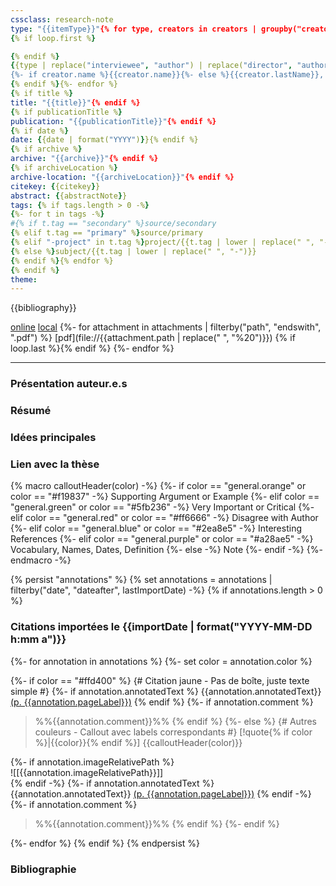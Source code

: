 ```yaml
---
cssclass: research-note
type: "{{itemType}}"{% for type, creators in creators | groupby("creatorType") -%}
{% if loop.first %}

{% endif %}
{{type | replace("interviewee", "author") | replace("director", "author") | replace("presenter", "author") | replace("podcaster", "author") | replace("programmer", "author") | replace("cartographer", "author") | replace("inventor", "author") | replace("sponsor", "author") | replace("performer", "author") | replace("artist", "author")}}: "{%- for creator in creators -%}
{%- if creator.name %}{{creator.name}}{%- else %}{{creator.lastName}}, {{creator.firstName}}{%- endif %}{% if not loop.last %}; {% endif %}{% endfor %}"{% if not loop.last %}
{% endif %}{%- endfor %}
{% if title %}
title: "{{title}}"{% endif %}
{% if publicationTitle %}
publication: "{{publicationTitle}}"{% endif %}
{% if date %}
date: {{date | format("YYYY")}}{% endif %}
{% if archive %}
archive: "{{archive}}"{% endif %}
{% if archiveLocation %}
archive-location: "{{archiveLocation}}"{% endif %}
citekey: {{citekey}}
abstract: {{abstractNote}}
tags: {% if tags.length > 0 -%}
{%- for t in tags -%}
#{% if t.tag == "secondary" %}source/secondary
{% elif t.tag == "primary" %}source/primary
{% elif "-project" in t.tag %}project/{{t.tag | lower | replace(" ", "-") | replace("-project", "")}}
{% else %}subject/{{t.tag | lower | replace(" ", "-")}}
{% endif %}{% endfor %}
{% endif %}
theme:
---
```

{{bibliography}}

[online]({{uri}}) [local]({{desktopURI}})
{%- for attachment in attachments | filterby("path", "endswith", ".pdf") %}
[pdf](file://{{attachment.path | replace(" ", "%20")}})
{% if loop.last %}{% endif %}
{%- endfor %}

---
### Présentation auteur.e.s

### Résumé

### Idées principales
### Lien avec la thèse

{% macro calloutHeader(color) -%}
{%- if color == "general.orange" or color == "#f19837" -%}
Supporting Argument or Example
{%- elif color == "general.green" or color == "#5fb236" -%}
Very Important or Critical
{%- elif color == "general.red" or color == "#ff6666" -%}
Disagree with Author
{%- elif color == "general.blue" or color == "#2ea8e5" -%}
Interesting References
{%- elif color == "general.purple" or color == "#a28ae5" -%}
Vocabulary, Names, Dates, Definition
{%- else -%}
Note
{%- endif -%}
{%- endmacro -%}

{% persist "annotations" %}
{% set annotations = annotations | filterby("date", "dateafter", lastImportDate) -%}
{% if annotations.length > 0 %}
### Citations importées le {{importDate | format("YYYY-MM-DD h:mm a")}}

{%- for annotation in annotations %}
{%- set color = annotation.color %}

{%- if color == "#ffd400" %}
{# Citation jaune - Pas de boîte, juste texte simple #}
{%- if annotation.annotatedText %}
{{annotation.annotatedText}} [(p. {{annotation.pageLabel}})](zotero://open-pdf/library/items/{{annotation.attachment.itemKey}}?page={{annotation.pageLabel}}&annotation={{annotation.id}})
{% endif %}
{%- if annotation.comment %}
>%%{{annotation.comment}}%%
{% endif %}
{%- else %}
{# Autres couleurs - Callout avec labels correspondants #}
>[!quote{% if color %}|{{color}}{% endif %}] {{calloutHeader(color)}}
>
{%- if annotation.imageRelativePath %}  
![[{{annotation.imageRelativePath}}]]  
{% endif -%}
{%- if annotation.annotatedText %}
{{annotation.annotatedText}} [(p. {{annotation.pageLabel}})](zotero://open-pdf/library/items/{{annotation.attachment.itemKey}}?page={{annotation.pageLabel}}&annotation={{annotation.id}})
{% endif -%}
{%- if annotation.comment %}
>%%{{annotation.comment}}%%
{% endif %}
{%- endif %}

{%- endfor %}
{% endif %}
{% endpersist %}

### Bibliographie